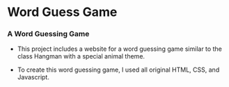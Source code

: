 # Word Guess Game 

### A Word Guessing Game 
* This project includes a website for a word guessing game similar to the class Hangman with a special animal theme. 

* To create this word guessing game, I used all original HTML, CSS, and Javascript. 




